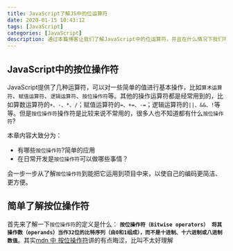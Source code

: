 ```yaml
---
title: JavaScript了解JS中的位运算符
date: 2020-01-15 10:43:12
tags: [JavaScript]
categories: [JavaScript]
description: 通过本篇博客让我们了解JavaScript中的位运算符，并且在什么情况下我们可以用到位运算符。
---
```


## JavaScript中的按位操作符

JavaScript提供了几种运算符，可以对一些简单的值进行基本操作，比如`算术运算符`、`赋值运算符`、`逻辑运算符`、`按位操作符`等。其他的操作运算符都是经常用到的，比如算数运算符的`+、-、*、/`；赋值运算符的`=、+=、-=`；逻辑运算符的`||、&&、!`等等。但是`按位操作符`操作符是比较来说不常用的，很多人也不知道都有什么`按位操作符`?

本章内容大致分为：

- 有哪些`按位操作符`?简单的应用
- 在日常开发是`按位操作符`可以做哪些事情？

会一步一步从了解`按位操作符`到能把它运用到项目中来，以使自己的编码更简洁、更方便。

## 简单了解按位操作符

首先来了解一下`按位操作符`的定义是什么： **`按位操作符（Bitwise operators） 将其操作数（operands）当作32位的比特序列（由0和1组成），而不是十进制、十六进制或八进制数值`**。其实[mdn 中 按位操作符](https://developer.mozilla.org/zh-CN/docs/Web/JavaScript/Reference/Operators/Bitwise_Operators)讲的有点晦涩，比叫不太好理解